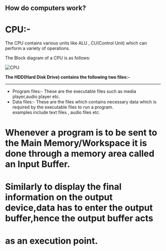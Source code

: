 ## How do computers work?
# CPU:-

The CPU contains various units like ALU , CU(Control Unit) which can perform a variety of operations.

The Block diagram of a CPU is as follows:


![CPU](https://github.com/user-attachments/assets/050e8880-c9f7-4924-b53d-1edbbaa04de7)

**The HDD(Hard Disk Drive) contains the following two files:-**
***
* Program files:- These are the executable files such as media player,audio player etc.
* Data files:- These are the files which contains necessary data which is required by the executable files to run a program. <br/>
examples include text files , audio files etc. <br/>

# Whenever a program is to be sent to the Main Memory/Workspace it is done through a memory area called an **Input Buffer**.
# Similarly to display the final information on the output device,data has to enter the output buffer,hence the output buffer acts <br/>
# as an execution point.





  












